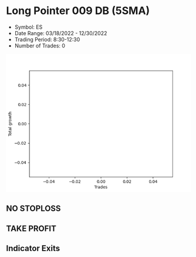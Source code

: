 # Long Pointer 009 DB (5SMA)
- Symbol: ES
- Date Range: 03/18/2022 - 12/30/2022
- Trading Period: 8:30-12:30
- Number of Trades: 0

![Plot](LongPointer009DBES(5SMA).png)
## NO STOPLOSS














## TAKE PROFIT











## Indicator Exits

